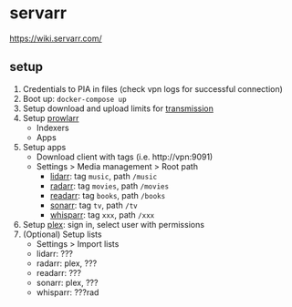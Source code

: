 # servarr

https://wiki.servarr.com/

## setup

1. Credentials to PIA in files (check vpn logs for successful connection)
1. Boot up: `docker-compose up`
1. Setup download and upload limits for [transmission](http://localhost:9091)
1. Setup [prowlarr](http://localhost:9696)
   - Indexers
   - Apps
1. Setup apps
   - Download client with tags (i.e. http://vpn:9091)
   - Settings > Media management > Root path
     - [lidarr](http://localhost:8686): tag `music`, path `/music`
     - [radarr](http://localhost:7878): tag `movies`, path `/movies`
     - [readarr](http://localhost:8787): tag `books`, path `/books`
     - [sonarr](http://localhost:8989): tag `tv`, path `/tv`
     - [whisparr](http://localhost:6969): tag `xxx`, path `/xxx`
1. Setup [plex](http://localhost:32400/web): sign in, select user with permissions
1. (Optional) Setup lists
   - Settings > Import lists
   - lidarr: ???
   - radarr: plex, ???
   - readarr: ???
   - sonarr: plex, ???
   - whisparr: ???rad
